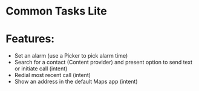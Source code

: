 # Common Tasks Lite

# Features:
* Set an alarm (use a Picker to pick alarm time)
* Search for a contact  (Content provider) and present option to send text or initiate call (intent)
* Redial most recent call (intent)
* Show an address in the default Maps app (intent) 
